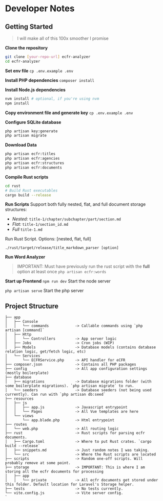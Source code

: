 # Developer Notes


## Getting Started
> I will make all of this 100x smoother I promise
> 
**Clone the repository**
```sh
git clone [your-repo-url] ecfr-analyzer
cd ecfr-analyzer
```

**Set env file**
`cp .env.example .env`


**Install PHP dependencies**
`composer install`

**Install Node.js dependencies**
```sh
nvm install # optional, if you're using nvm
npm install
```


**Copy environment file and generate key**
`cp .env.example .env`


**Configure SQLite database**
```sh
php artisan key:generate
php artisan migrate
```

**Download Data**
```sh
php artisan ecfr:titles
php artisan ecfr:agencies
php artisan ecfr:structures
php artisan ecfr:documents
```

**Compile Rust scripts**
```sh
cd rust
# Build Rust executables
cargo build --release
```

**Run Scripts**
Support both fully nested, flat, and full document storage structures:
  - *Nested:* `title-1/chapter/subchapter/part/section.md`
  - *Flat:* `title-1/section_id.md`
  - *Full* `title-1.md`

Run Rust Script. Options: [nested, flat, full]

`./rust/target/release/title_markdown_parser [option]`

**Run Word Analyzer**
> IMPORTANT: Must have previously run the rust script with the **full** option at least once
`php artisan ecfr:words`

**Start up Frontend**
`npm run dev` Start the node server

`php artisan serve` Start the php server


## Project Structure
```
├── app
│   ├── Console
│   │   └── commands 			-> Callable commands using `php artisan [command]`
│   ├── Http
│   │   └── Controllers 		-> App server logic
│   ├── Jobs 					-> Cron jobs (WIP)
│   ├── Models 					-> Database models (contains database relation logic, get/fetch logic, etc)
│   └── Services
│       └── ECFRService.php 	-> API handler for eCFR
├── composer.json 				-> Contains all PHP packages
├── config 						-> All app configuration settings (mostly boilerplate)
├── database
│   ├── migrations 				-> Database migrations folder (with some boilerplate migrations). `php artisan migrate` to run.
│   └── seeders 				-> Database seeders (not being used currently). Can run with `php artisan db:seed`
├── resources	
│   ├── js
│   │   ├── app.js 				-> Javascript entrypoint
│   │   └── Pages 				-> All Vue templates are here
│   └── views
│       └── app.blade.php 		-> Html entrypoint
├── routes
│   └── web.php 				-> All routing logic
├── rust 						-> Rust scripts for parsing ecfr documents.
│   ├── Cargo.toml 				-> Where to put Rust crates. `cargo build --release`
│   ├── snippets.md 			-> Just random notes I was taking.
│   └── src 					-> Where the Rust scripts are located
├── scripts 					-> Random one-off scripts. Will probably remove at some point.
├── storage 					-> IMPORTANT: This is where I am storing all the ecfr documents for processing
│   ├── app
│   │   └── private	 			-> All ecfr documents get stored under this folder. Default location for Laravel's Storage helper.
├── tests 						-> No tests currently.
└── vite.config.js 				-> Vite server config.
`